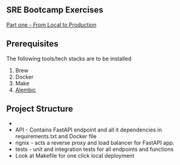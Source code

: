 ## SRE Bootcamp Exercises

[Part one - From Local to Production](https://one2n.io/sre-bootcamp/sre-bootcamp-exercises)


## Prerequisites

The following tools/tech stacks are to be installed 

1. Brew 
2. Docker
3. Make
4. [Alembic](https://alembic.sqlalchemy.org/en/latest/front.html#installation)



## Project Structure
- 
- API - Contains FastAPI endpoint and all it dependencies in requirements.txt and Docker file 
- ngnix - acts a reverse proxy and load balancer for FastAPI app.
- tests - unit and integration tests for all endpoints and functions
- Look at Makefile for one click local deployment










